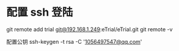 # 配置 ssh 登陆

git remote add trial git@192.168.1.249:eTrial/eTrial.git
git remote -v

配置公钥
ssh-keygen -t rsa -C '1056497547@qq.com'

